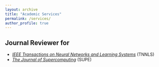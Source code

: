 ```yaml
---
layout: archive
title: "Academic Services"
permalink: /services/
author_profile: true
---
```



## Journal Reviewer for

* [*IEEE Transactions on Neural Networks and Learning Systems*]("https://ieeexplore.ieee.org/xpl/RecentIssue.jsp?punumber=5962385") (TNNLS)
* [*The Journal of Supercomputing*]("https://www.springer.com/journal/11227") (SUPE)


<div style='display: none'>
## Conference Reviewer for



</div>


